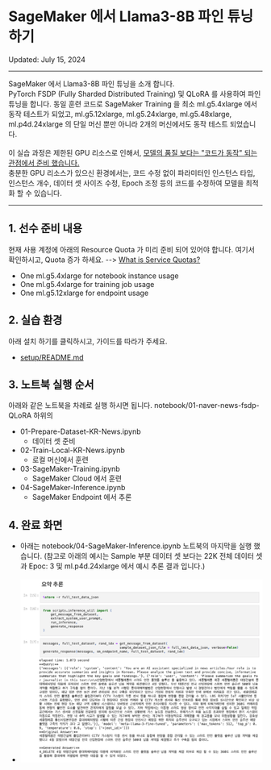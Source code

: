 # SageMaker 에서 Llama3-8B 파인 튜닝하기

Updated: July 15, 2024

---

SageMaker 에서 Llama3-8B 파인 튜닝을 소개 합니다.<br>
PyTorch FSDP (Fully Sharded Distributed Training) 및 QLoRA 를 사용하여 파인 튜닝을 합니다. 동일 훈련 코드로 SageMaker Training 을 최소 ml.g5.4xlarge 에서 동작 테스트가 되었고, ml.g5.12xlarge, ml.g5.24xlarge, ml.g5.48xlarge, ml.p4d.24xlarge 의 단일 머신 뿐만 아니라 2개의 머신에서도 동작 테스트 되었습니다.
<br><br>
이 실습 과정은 제한된 GPU 리소스로 인해서, <u>모델의 품질 보다는 "코드가 동작" 되는 관점에서 준비 했습니다. </u><br>
충분한 GPU 리소스가 있으신 환경에서는, 코드 수정 없이 파라미터인 인스턴스 타입, 인스턴스 개수, 데이터 셋 사이즈 수정, Epoch 조정 등의 코드를 수정하여 모델을 최적화 할 수 있습니다. 
 
---

## 1. 선수 준비 내용
현재 사용 계정에 아래의 Resource Quota 가 미리 준비 되어 있어야 합니다. 여기서 확인하시고, Quota 증가 하세요. --> [What is Service Quotas?](https://docs.aws.amazon.com/servicequotas/latest/userguide/intro.html)
- One ml.g5.4xlarge for notebook instance usage
- One ml.g5.4xlarge for training job usage 
- One ml.g5.12xlarge for endpoint usage


## 2. 실습 환경
아래 설치 하기를 클릭하시고, 가이드를 따라가 주세요.
- [setup/README.md](setup/README.md)

## 3. 노트북 실행 순서
아래와 같은 노트북을 차례로 실행 하시면 됩니다. notebook/01-naver-news-fsdp-QLoRA 하위의
- 01-Prepare-Dataset-KR-News.ipynb  
    - 데이터 셋 준비
- 02-Train-Local-KR-News.ipynb
    - 로컬 머신에서 훈련 
- 03-SageMaker-Training.ipynb
    - SageMaker Cloud 에서 훈련
- 04-SageMaker-Inference.ipynb
    - SageMaker Endpoint 에서 추론

## 4. 완료 화면
- 아래는 notebook/04-SageMaker-Inference.ipynb 노트북의 마지막을 실행 했습니다. (참고로 아래의 예시는 Sample 부분 데이터 셋 보다는 22K 전체 데이터 셋과 Epoc: 3 및 ml.p4d.24xlarge 에서 예시 추론 결과 입니다.)
<br><br>
- ![inference_example.png](img/inference_example.png)